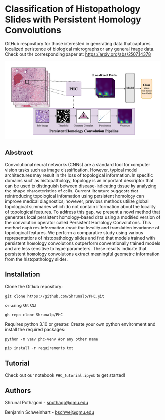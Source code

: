 # Classification of Histopathology Slides with Persistent Homology Convolutions
GitHub respository for those interested in generating data that captures localized peristence of biological micrographs or any general image data.
Check out the corresponding paper at: https://arxiv.org/abs/2507.14378

![alt text](https://github.com/Shrunalp/PHC/blob/main/PHC_visual.png?raw=true#center)

## Abstract
Convolutional neural networks (CNNs) are a standard tool for computer vision tasks such as image classification. However, typical model architectures may result in the loss of topological information. In specific domains such as histopathology, topology is an important descriptor that can be used to distinguish between disease-indicating tissue by analyzing the shape characteristics of cells. Current literature suggests that reintroducing topological information using persistent homology can improve medical diagnostics; however, previous methods utilize global topological summaries which do not contain information about the locality of topological features. To address this gap, we present a novel method that generates local persistent homology-based data using a modified version of the convolution operator called Persistent Homology Convolutions. This method captures information about the locality and translation invariance of topological features. We perform a comparative study using various representations of histopathology slides and find that models trained with persistent homology convolutions outperform conventionally trained models and are less sensitive to hyperparameters. These results indicate that persistent homology convolutions extract meaningful geometric information from the histopathology slides.

## Installation

Clone the Github repository:
```
git clone https://github.com/Shrunalp/PHC.git
```
or using Git CLI 
```
gh repo clone Shrunalp/PHC
```

Requires python 3.10 or greater. Create your own python environment and install the required packages:

```
python -m venv phc-venv #or any other name
```
```
pip install -r requirements.txt
```

## Tutorial 

Check out our notebook ```PHC_tutorial.ipynb``` to get started!

## Authors

Shrunal Pothagoni - spothago@gmu.edu

Benjamin Schweinhart - bschwei@gmu.edu
